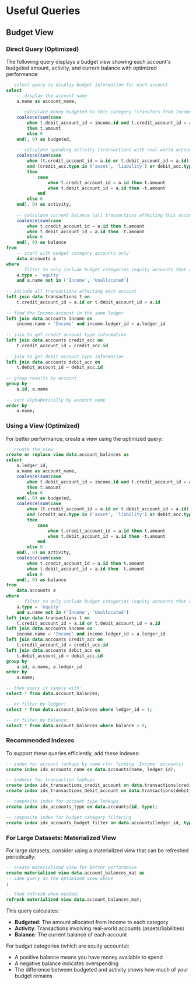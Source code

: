 # Useful Queries

## Budget View

### Direct Query (Optimized)

The following query displays a budget view showing each account's budgeted amount, activity, and current balance with optimized performance:

```sql
-- select query to display budget information for each account
select 
    -- display the account name
    a.name as account_name,
    
    -- calculate money budgeted to this category (transfers from Income)
    coalesce(sum(case 
        when t.debit_account_id = income.id and t.credit_account_id = a.id 
        then t.amount 
        else 0 
    end), 0) as budgeted,
    
    -- calculate spending activity (transactions with real-world accounts)
    coalesce(sum(case 
        when (t.credit_account_id = a.id or t.debit_account_id = a.id)
        and (credit_acc.type in ('asset', 'liability') or debit_acc.type in ('asset', 'liability'))
        then 
            case 
                when t.credit_account_id = a.id then t.amount 
                when t.debit_account_id = a.id then -t.amount 
            end
        else 0 
    end), 0) as activity,
    
    -- calculate current balance (all transactions affecting this account)
    coalesce(sum(case 
        when t.credit_account_id = a.id then t.amount 
        when t.debit_account_id = a.id then -t.amount 
        else 0 
    end), 0) as balance
from 
    -- start with budget category accounts only
    data.accounts a
where
    -- filter to only include budget categories (equity accounts that aren't system accounts)
    a.type = 'equity'
    and a.name not in ('Income', 'Unallocated')
    
-- include all transactions affecting each account
left join data.transactions t on 
    t.credit_account_id = a.id or t.debit_account_id = a.id
    
-- find the Income account in the same ledger
left join data.accounts income on 
    income.name = 'Income' and income.ledger_id = a.ledger_id
    
-- join to get credit account type information
left join data.accounts credit_acc on 
    t.credit_account_id = credit_acc.id
    
-- join to get debit account type information
left join data.accounts debit_acc on 
    t.debit_account_id = debit_acc.id
    
-- group results by account
group by 
    a.id, a.name
    
-- sort alphabetically by account name
order by 
    a.name;
```

### Using a View (Optimized)

For better performance, create a view using the optimized query:

```sql
-- create the view
create or replace view data.account_balances as
select 
    a.ledger_id,
    a.name as account_name,
    coalesce(sum(case 
        when t.debit_account_id = income.id and t.credit_account_id = a.id 
        then t.amount 
        else 0 
    end), 0) as budgeted,
    coalesce(sum(case 
        when (t.credit_account_id = a.id or t.debit_account_id = a.id)
        and (credit_acc.type in ('asset', 'liability') or debit_acc.type in ('asset', 'liability'))
        then 
            case 
                when t.credit_account_id = a.id then t.amount 
                when t.debit_account_id = a.id then -t.amount 
            end
        else 0 
    end), 0) as activity,
    coalesce(sum(case 
        when t.credit_account_id = a.id then t.amount 
        when t.debit_account_id = a.id then -t.amount 
        else 0 
    end), 0) as balance
from 
    data.accounts a
where
    -- filter to only include budget categories (equity accounts that aren't system accounts)
    a.type = 'equity'
    and a.name not in ('Income', 'Unallocated')
left join data.transactions t on 
    t.credit_account_id = a.id or t.debit_account_id = a.id
left join data.accounts income on 
    income.name = 'Income' and income.ledger_id = a.ledger_id
left join data.accounts credit_acc on 
    t.credit_account_id = credit_acc.id
left join data.accounts debit_acc on 
    t.debit_account_id = debit_acc.id
group by 
    a.id, a.name, a.ledger_id
order by 
    a.name;

-- then query it simply with:
select * from data.account_balances;

-- or filter by ledger:
select * from data.account_balances where ledger_id = 1;

-- or filter by balance:
select * from data.account_balances where balance > 0;
```

### Recommended Indexes

To support these queries efficiently, add these indexes:

```sql
-- index for account lookups by name (for finding 'Income' accounts)
create index idx_accounts_name on data.accounts(name, ledger_id);

-- indexes for transaction lookups
create index idx_transactions_credit_account on data.transactions(credit_account_id);
create index idx_transactions_debit_account on data.transactions(debit_account_id);

-- composite index for account type lookups
create index idx_accounts_type on data.accounts(id, type);

-- composite index for budget category filtering
create index idx_accounts_budget_filter on data.accounts(ledger_id, type, name);
```

### For Large Datasets: Materialized View

For large datasets, consider using a materialized view that can be refreshed periodically:

```sql
-- create materialized view for better performance
create materialized view data.account_balances_mat as
-- same query as the optimized view above
;

-- then refresh when needed:
refresh materialized view data.account_balances_mat;
```

This query calculates:
- **Budgeted**: The amount allocated from Income to each category
- **Activity**: Transactions involving real-world accounts (assets/liabilities)
- **Balance**: The current balance of each account

For budget categories (which are equity accounts):
- A positive balance means you have money available to spend
- A negative balance indicates overspending
- The difference between budgeted and activity shows how much of your budget remains
